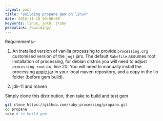 ```yaml
---
layout: post
title: "Building propane gem on linux"
date: 2016-11-18 10:00:00
keywords: linux, jdk8, jruby
permalink: /building/
---
```

Requirements:-

1. An installed version of vanilla processing to provide `processing.org` customised version of the `jogl` jars. The default `Rakefile` assumes root installation of processing, for debian distros you will need to adjust `processing_root` _ca. line 20_. You will need to manually install the processing [apple.jar][mac] in your local maven repository, and a copy in the lib folder (before gem build).

2. jdk-11 and maven

Simply clone this distribution, then rake to build and test gem
```bash
git clone https://github.com/ruby-processing/propane.git
cd propane
rake # to build gem
```

[mac]:https://github.com/processing/processing/blob/master/core/apple.jar

